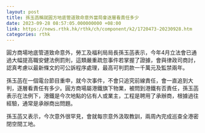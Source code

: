 ```yaml
---
layout: post
title: 孫玉菡稱就圓方地底管道致命意外當局會逐層看責任多少
date: 2023-09-28 08:57:05.000000000 +08:00
link: https://news.rthk.hk/rthk/ch/component/k2/1720473-20230928.htm
categories: rthk
---
```


圓方商場地底管道致命意外，勞工及福利局局長孫玉菡表示，今年4月立法會已通過大幅提高職安健法例罰則，這類嚴重疏忽事件若掌握了證據，會與律政司商討，認真考慮以最新條文的可公訴程序處理，最高可判罰款一千萬元及監禁兩年。

孫玉菡在一個電台節目重申，就今次事件，不會只追究前線責任，會一直追到大判，逐層看責任有多少。圓方商場屬港鐵旗下物業，被問到港鐵有否責任，孫玉菡表示在法例下，港鐵是今次地點的佔有人或業主，工程是聘用了承辦商，根據過往經驗，通常是承辦商出問題。

孫玉菡又表示，今次意外很罕見，會就每宗意外汲取教訓，兩周內完成巡查全港密閉空間工地。
